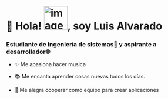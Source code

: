  # 🚀 Hola! <img width="64" height="64" alt="image" src="https://github.com/user-attachments/assets/1762f545-e679-42b8-b8f8-c1307859c2d6" />, soy Luis Alvarado



### Estudiante de ingeniería de sistemas📝 y aspirante a desarrollador🌐 


* ✨ Me apasiona hacer musica 

* 📚 Me encanta aprender cosas nuevas todos los días.

*  🤝 Me alegra cooperar como equipo para crear aplicaciones



